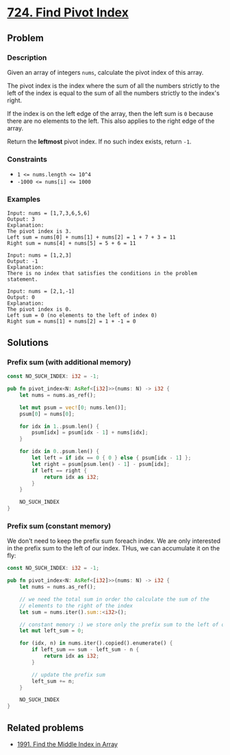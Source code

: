 # [724. Find Pivot Index](https://leetcode.com/problems/find-pivot-index/)

## Problem

### Description

Given an array of integers `nums`, calculate the pivot index of this array.

The pivot index is the index where the sum of all the numbers strictly to the
left of the index is equal to the sum of all the numbers strictly to the index's
right.

If the index is on the left edge of the array, then the left sum is `0` because
there are no elements to the left. This also applies to the right edge of the
array.

Return the **leftmost** pivot index. If no such index exists, return `-1`.

### Constraints

* `1 <= nums.length <= 10^4`
* `-1000 <= nums[i] <= 1000`

### Examples

```text
Input: nums = [1,7,3,6,5,6]
Output: 3
Explanation:
The pivot index is 3.
Left sum = nums[0] + nums[1] + nums[2] = 1 + 7 + 3 = 11
Right sum = nums[4] + nums[5] = 5 + 6 = 11
```

```text
Input: nums = [1,2,3]
Output: -1
Explanation:
There is no index that satisfies the conditions in the problem statement.
```

```text
Input: nums = [2,1,-1]
Output: 0
Explanation:
The pivot index is 0.
Left sum = 0 (no elements to the left of index 0)
Right sum = nums[1] + nums[2] = 1 + -1 = 0
```

## Solutions

### Prefix sum (with additional memory)

```rust
const NO_SUCH_INDEX: i32 = -1;

pub fn pivot_index<N: AsRef<[i32]>>(nums: N) -> i32 {
    let nums = nums.as_ref();

    let mut psum = vec![0; nums.len()];
    psum[0] = nums[0];

    for idx in 1..psum.len() {
        psum[idx] = psum[idx - 1] + nums[idx];
    }

    for idx in 0..psum.len() {
        let left = if idx == 0 { 0 } else { psum[idx - 1] };
        let right = psum[psum.len() - 1] - psum[idx];
        if left == right {
            return idx as i32;
        }
    }

    NO_SUCH_INDEX
}
```

### Prefix sum (constant memory)

We don't need to keep the prefix sum foreach index. We are only interested in
the prefix sum to the left of our index. THus, we can accumulate it on the fly:

```rust
const NO_SUCH_INDEX: i32 = -1;

pub fn pivot_index<N: AsRef<[i32]>>(nums: N) -> i32 {
    let nums = nums.as_ref();

    // we need the total sum in order tho calculate the sum of the 
    // elements to the right of the index
    let sum = nums.iter().sum::<i32>();

    // constant memory :) we store only the prefix sum to the left of our index
    let mut left_sum = 0;

    for (idx, n) in nums.iter().copied().enumerate() {
        if left_sum == sum - left_sum - n {
            return idx as i32;
        }

        // update the prefix sum
        left_sum += n;
    }

    NO_SUCH_INDEX
}
```

## Related problems

* [1991. Find the Middle Index in Array](/leetcode/1900%20-%201999/1991%20-%20Find%20the%20Middle%20Index%20in%20Array.md)
